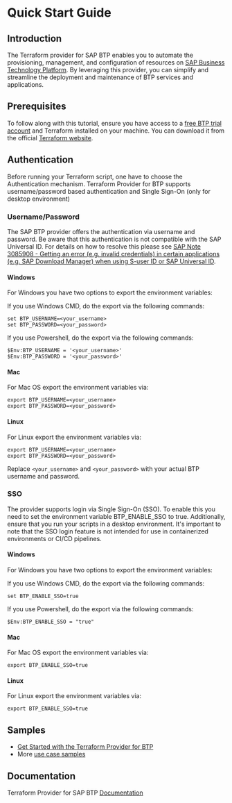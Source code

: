 # Quick Start Guide

## Introduction

The Terraform provider for SAP BTP enables you to automate the provisioning, management, and configuration of resources on [SAP Business Technology Platform](https://account.hana.ondemand.com/). By leveraging this provider, you can simplify and streamline the deployment and maintenance of BTP services and applications.

## Prerequisites

To follow along with this tutorial, ensure you have access to a [free BTP trial account](https://developers.sap.com/tutorials/hcp-create-trial-account.html) and Terraform installed on your machine. You can download it from the official [Terraform website](https://developer.hashicorp.com/terraform/downloads).

## Authentication

Before running your Terraform script, one have to choose the Authentication mechanism. Terraform Provider for BTP supports username/password based authentication and Single Sign-On (only for desktop environment)

### Username/Password

The SAP BTP provider offers the authentication via username and password. Be aware that this authentication is not compatible with the SAP Universal ID. For details on how to resolve this please see [SAP Note 3085908 - Getting an error (e.g. invalid credentials) in certain applications (e.g. SAP Download Manager) when using S-user ID or SAP Universal ID](https://me.sap.com/notes/3085908).

#### Windows

For Windows you have two options to export the environment variables:

If you use Windows CMD, do the export via the following commands:

```Shell
set BTP_USERNAME=<your_username>
set BTP_PASSWORD=<your_password>
```

If you use Powershell, do the export via the following commands:

```Shell
$Env:BTP_USERNAME = '<your_username>'
$Env:BTP_PASSWORD = '<your_password>'
```

#### Mac

For Mac OS export the environment variables via:

```Shell
export BTP_USERNAME=<your_username>
export BTP_PASSWORD=<your_password>
```

#### Linux

For Linux export the environment variables via:

```Shell
export BTP_USERNAME=<your_username>
export BTP_PASSWORD=<your_password>
```

Replace `<your_username>` and `<your_password>` with your actual BTP username and password.

### SSO

The provider supports login via Single Sign-On (SSO). To enable this you need to set the environment variable BTP_ENABLE_SSO to true. Additionally, ensure that you run your scripts in a desktop environment. It's important to note that the SSO login feature is not intended for use in containerized environments or CI/CD pipelines.

#### Windows

For Windows you have two options to export the environment variables:

If you use Windows CMD, do the export via the following commands:

```Shell
set BTP_ENABLE_SSO=true
```

If you use Powershell, do the export via the following commands:

```Shell
$Env:BTP_ENABLE_SSO = "true"
```

#### Mac

For Mac OS export the environment variables via:

```Shell
export BTP_ENABLE_SSO=true
```

#### Linux

For Linux export the environment variables via:

```Shell
export BTP_ENABLE_SSO=true
```

## Samples

- [Get Started with the Terraform Provider for BTP](https://developers.sap.com/tutorials/btp-terraform-get-started.html)
- More [use case samples](https://github.com/SAP-samples/btp-terraform-samples/tree/main/released/usecases)

## Documentation

Terraform Provider for SAP BTP [Documentation](https://registry.terraform.io/providers/SAP/btp/latest/docs)
